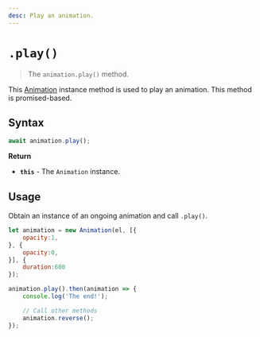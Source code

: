 ```yaml
---
desc: Play an animation.
---
```

# `.play()`

> The `animation.play()` method.

This [Animation](..) instance method is used to play an animation. This method is promised-based.

## Syntax

```js
await animation.play();
```

**Return**

+ **`this`** - The `Animation` instance.

## Usage

Obtain an instance of an ongoing animation and call `.play()`.

```js
let animation = new Animation(el, [{
    opacity:1,
}, {
    opacity:0,
}], {
    duration:600
});

animation.play().then(animation => {
    console.log('The end!');

    // Call other methods
    animation.reverse();
});
```